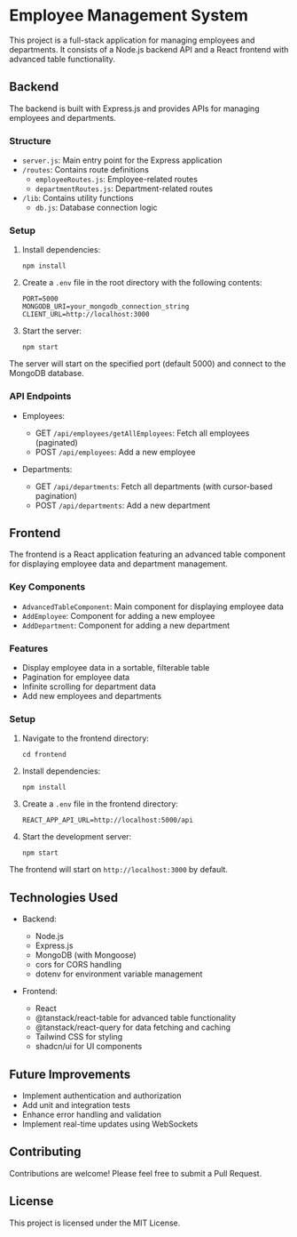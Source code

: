 # Employee Management System

This project is a full-stack application for managing employees and departments. It consists of a Node.js backend API and a React frontend with advanced table functionality.

## Backend

The backend is built with Express.js and provides APIs for managing employees and departments.

### Structure

- `server.js`: Main entry point for the Express application
- `/routes`: Contains route definitions
  - `employeeRoutes.js`: Employee-related routes
  - `departmentRoutes.js`: Department-related routes
- `/lib`: Contains utility functions
  - `db.js`: Database connection logic

### Setup

1. Install dependencies:

   ```
   npm install
   ```

2. Create a `.env` file in the root directory with the following contents:

   ```
   PORT=5000
   MONGODB_URI=your_mongodb_connection_string
   CLIENT_URL=http://localhost:3000
   ```

3. Start the server:
   ```
   npm start
   ```

The server will start on the specified port (default 5000) and connect to the MongoDB database.

### API Endpoints

- Employees:

  - GET `/api/employees/getAllEmployees`: Fetch all employees (paginated)
  - POST `/api/employees`: Add a new employee

- Departments:
  - GET `/api/departments`: Fetch all departments (with cursor-based pagination)
  - POST `/api/departments`: Add a new department

## Frontend

The frontend is a React application featuring an advanced table component for displaying employee data and department management.

### Key Components

- `AdvancedTableComponent`: Main component for displaying employee data
- `AddEmployee`: Component for adding a new employee
- `AddDepartment`: Component for adding a new department

### Features

- Display employee data in a sortable, filterable table
- Pagination for employee data
- Infinite scrolling for department data
- Add new employees and departments

### Setup

1. Navigate to the frontend directory:

   ```
   cd frontend
   ```

2. Install dependencies:

   ```
   npm install
   ```

3. Create a `.env` file in the frontend directory:

   ```
   REACT_APP_API_URL=http://localhost:5000/api
   ```

4. Start the development server:
   ```
   npm start
   ```

The frontend will start on `http://localhost:3000` by default.

## Technologies Used

- Backend:

  - Node.js
  - Express.js
  - MongoDB (with Mongoose)
  - cors for CORS handling
  - dotenv for environment variable management

- Frontend:
  - React
  - @tanstack/react-table for advanced table functionality
  - @tanstack/react-query for data fetching and caching
  - Tailwind CSS for styling
  - shadcn/ui for UI components

## Future Improvements

- Implement authentication and authorization
- Add unit and integration tests
- Enhance error handling and validation
- Implement real-time updates using WebSockets

## Contributing

Contributions are welcome! Please feel free to submit a Pull Request.

## License

This project is licensed under the MIT License.
